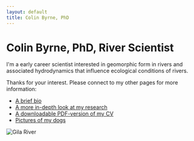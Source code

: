 ```yaml
---
layout: default
title: Colin Byrne, PhD
---
```


# Colin Byrne, PhD, River Scientist

I'm a early career scientist interested in geomorphic form in rivers and associated hydrodynamics that influence ecological conditions of rivers.

Thanks for your interest. Please connect to my other pages for more information:

* [A brief bio](https://colinfb.github.io/about/)
* [A more in-depth look at my research](https://colinfb.github.io/research/)
* [A downloadable PDF-version of my CV](https://colinfb.github.io/documents/CFByrne_cv.pdf)
* [Pictures of my dogs](https://colinfb.github.io/dogs/)
	
![Gila River](images/gila_channel.jpg)

